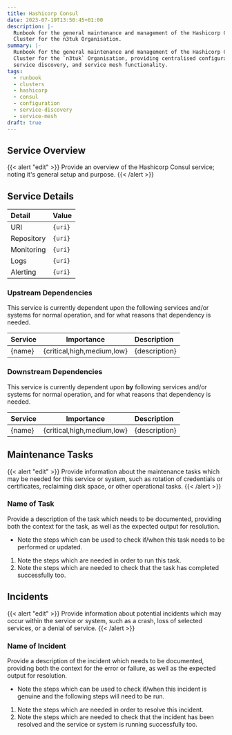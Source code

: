 ```yaml
---
title: Hashicorp Consul
date: 2023-07-19T13:50:45+01:00
description: |-
  Runbook for the general maintenance and management of the Hashicorp Consul
  Cluster for the n3tuk Organisation.
summary: |-
  Runbook for the general maintenance and management of the Hashicorp Consul
  Cluster for the `n3tuk` Organisation, providing centralised configuration,
  service discovery, and service mesh functionality.
tags:
  - runbook
  - clusters
  - hashicorp
  - consul
  - configuration
  - service-discovery
  - service-mesh
draft: true
---
```

## Service Overview

{{< alert "edit" >}}
Provide an overview of the Hashicorp Consul service; noting it's general setup
and purpose.
{{< /alert >}}

## Service Details

| Detail | Value |
| :--- | :--- |
| URI | `{uri}` |
| Repository | `{uri}` |
| Monitoring | `{uri}` |
| Logs | `{uri}` |
| Alerting | `{uri}` |

### Upstream Dependencies

This service is currently dependent upon the following services and/or systems
for normal operation, and for what reasons that dependency is needed.

| Service | Importance | Description |
| :---| :---: | :--- |
| {name} | {critical,high,medium,low} | {description} |

### Downstream Dependencies

This service is currently dependent upon **by** following services and/or systems
for normal operation, and for what reasons that dependency is needed.

| Service | Importance | Description |
| :---| :---: | :--- |
| {name} | {critical,high,medium,low} | {description} |

## Maintenance Tasks

{{< alert "edit" >}}
Provide information about the maintenance tasks which may be needed for this
service or system, such as rotation of credentials or certificates, reclaiming
disk space, or other operational tasks.
{{< /alert >}}

### Name of Task

Provide a description of the task which needs to be documented, providing both
the context for the task, as well as the expected output for resolution.

* Note the steps which can be used to check if/when this task needs to be
  performed or updated.

1. Note the steps which are needed in order to run this task.
1. Note the steps which are needed to check that the task has completed
   successfully too.

## Incidents

{{< alert "edit" >}}
Provide information about potential incidents which may occur within the service
or system, such as a crash, loss of selected services, or a denial of service.
{{< /alert >}}

### Name of Incident

Provide a description of the incident which needs to be documented, providing both
the context for the error or failure, as well as the expected output for resolution.

* Note the steps which can be used to check if/when this incident is genuine and
  the following steps will need to be run.

1. Note the steps which are needed in order to resolve this incident.
1. Note the steps which are needed to check that the incident has been resolved
   and the service or system is running successfully too.
